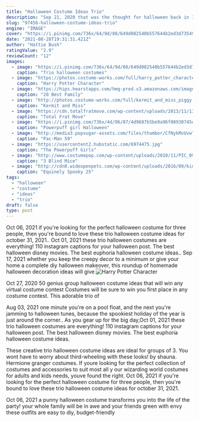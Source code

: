 ```yaml
---
title: "Halloween Costume Ideas Trio"
description: "Sep 21, 2020 that was the thought for halloween back in 1976, and still often the thought today. The sexy crime-stopping trio of charlies angels first hit the boob tube in 1976 with record-breaking"
slug: "97456-halloween-costume-ideas-trio"
engine: "IMAGE"
cover: "https://i.pinimg.com/736x/64/9d/08/649d082540b557644b2ed3d7354964b0--ideas-for-halloween-costumes-fun-costumes.jpg"
date: "2021-08-28T19:31:31.421Z"
author: "Hattie Bush"
ratingValue: "2.9"
reviewCount: "12"
images:
  - image: "https://i.pinimg.com/736x/64/9d/08/649d082540b557644b2ed3d7354964b0--ideas-for-halloween-costumes-fun-costumes.jpg"
    caption: "Trio halloween costumes"
  - image: "https://photos.costume-works.com/full/harry_potter_characters1.jpg"
    caption: "Harry Potter Character"
  - image: "https://hips.hearstapps.com/hmg-prod.s3.amazonaws.com/images/family-weather-costumes83-600x900-1539803387.jpg?crop=0.9993861264579496xw:1xh;center,top&resize=480:*"
    caption: "20 Best Family"
  - image: "http://photos.costume-works.com/full/kermit_and_miss_piggy.jpg"
    caption: "Kermit and Miss"
  - image: "https://cdn.totalfratmove.com/wp-content/uploads/2013/11/1394371_10200879817253949_1622610418_n-600x600.jpg"
    caption: "Total Frat Move"
  - image: "https://i.pinimg.com/736x/4d/96/87/4d9687b5be9a96f08930745d7cbce395.jpg"
    caption: "Powerpuff girl Halloween"
  - image: "http://media3.popsugar-assets.com/files/thumbor/CfNykMvUvwTniSt6lFHmyHCh3XY/fit-in/2048xorig/filters:format_auto-!!-:strip_icc-!!-/2013/09/24/816/n/1922441/9b30ead662993bad_FGe3H/i/Pac-Man.jpg"
    caption: "Pac-Man 59"
  - image: "https://usercontent2.hubstatic.com/6974475.jpg"
    caption: "The Powerpuff Girls"
  - image: "http://www.costumepop.com/wp-content/uploads/2010/11/PIC_0930-600x450.jpg"
    caption: "3 Blind Mice"
  - image: "http://cdn0.wideopenpets.com/wp-content/uploads/2016/09/kid-safe.jpg"
    caption: "Equinely Spooky 25"
tags:
  - "halloween"
  - "costume"
  - "ideas"
  - "trio"
draft: false
type: post
---
```


Oct 06, 2021 if you're looking for the perfect halloween costume for three people, then you're bound to love these trio halloween costume ideas for october 31, 2021.. Oct 01, 2021 these trio halloween costumes are everything! 110 instagram captions for your halloween post. The best halloween disney movies. The best euphoria halloween costume ideas.. Sep 17, 2021 whether you keep the creepy decor to a minimum or give your home a complete diy halloween makeover, this roundup of homemade halloween decoration ideas will give
![Harry Potter Character](https://photos.costume-works.com/full/harry_potter_characters1.jpg "Harry Potter Character")

Oct 27, 2020 50 genius group halloween costume ideas that will win any virtual costume contest  Costumes will be sure to win you first place in any costume contest. This adorable trio of
<!--inArticleAds-->

<!--galleryOne-->

Aug 03, 2021 one minute you're on a pool float, and the next you're jamming to halloween tunes, because the spookiest holiday of the year is just around the corner.. As you gear up for the big day,Oct 01, 2021 these trio halloween costumes are everything! 110 instagram captions for your halloween post. The best halloween disney movies. The best euphoria halloween costume ideas.
<!--inArticleAds-->

<!--galleryTwo-->

These creative trio halloween costume ideas are ideal for groups of 3. You wont have to worry about third-wheeling with these looks! by shauna. Hermione granger costumes. If youre looking for the perfect collection of costumes and accessories to suit most all y our wizarding world costumes for adults and kids  needs, youve found the right. Oct 06, 2021 if you're looking for the perfect halloween costume for three people, then you're bound to love these trio halloween costume ideas for october 31, 2021.
<!--galleryThree-->

Oct 06, 2021 a punny halloween costume transforms you into the life of the party! your whole family will be in awe and your friends green with envy  these outfits are easy to diy, budget-friendly